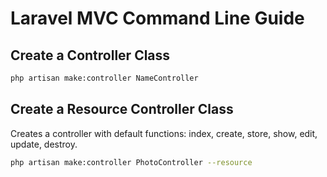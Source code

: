# Laravel MVC Command Line Guide

## Create a Controller Class
```bash
php artisan make:controller NameController
```

## Create a Resource Controller Class
Creates a controller with default functions: index, create, store, show, edit, update, destroy.
```bash
php artisan make:controller PhotoController --resource
```
